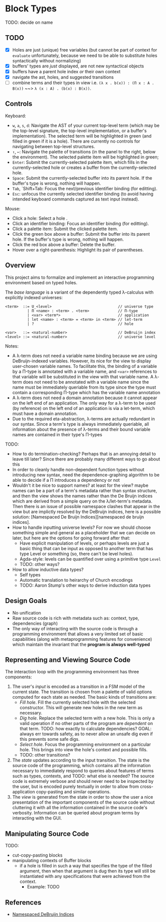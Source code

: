 # Block Types

TODO: decide on name

## TODO

- [x] Holes are just (unique) free variables (but cannot be part of context for
      `evaluate` unfortunately, because we need to be able to substitute holes
      syntactically without normalizing)
- [x] buffers' types are _just_ displayed, are not new syntactical objects
- [x] buffers have a parent hole index _or_ their own context
- [x] navigate the ast, holes, and suggested transitions
- [ ] combine terms and their types in view i.e.
      `(λ x . b(x)) : (Π x : A . B(x))` ~~> `λ (x : A) . (b(x) : B(x))`.

## Controls

Keyboard:

- `w`, `a`, `s`, `d`: Navigate the AST of your current top-level term (which may
  be the top-level signature, the top-level implementation, or a buffer's
  implementation). The selected term will be highlighted in green (and filled in
  green if it is a hole). There are currently no controls for navigating between
  top-level structures.
- `↑`, `←`: Navigate the palette of transitions (in the panel to the right,
  below the environment). The selected palette item will be highlighted in
  green;
- `Enter`: Submit the currently-selected palette item, which fills in the
  currently-selected hole or creates a buffer from the currently-selected hole.
- `Space`: Submit the currently-selected buffer into its parent hole. If the
  buffer's type is wrong, nothing will happen.
- `Tab`, `Shift+Tab: Focus the next/previous identifier binding (for editting).
- `Esc`: unfocus the currently selected identifier binding (to avoid having
  intended keyboard commands captured as text input instead).

Mouse:

- Click a hole: Select a hole .
- Click an identifier binding: Focus an identifier binding (for editting).
- Click a palette item: Submit the clicked palette item.
- Click the green box above a buffer: Submit the buffer into its parent hole. If
  the buffer's type is wrong, nothing will happen.
- Click the red box above a buffer: Delete the buffer.
- Hover over a right-parenthesis: Highlight its pair of parentheses.

## Overview

This project aims to formalize and implement an interactive programming
environment based on typed holes.

The _base language_ is a variant of the dependently typed λ-calculus with
explicitly indexed universes:

```
<term>  ::= U_<level>                              // universe type
          | Π <name> : <term> . <term>             // Π-type
          | <var> <term*>                          // application
          | let <name> : <term> = <term> in <term> // let-term
          | ?                                      // hole

<var>   ::= <natural-number>                       // DeBruijn index
<level> ::= <natural-number>                       // universe level
```

Notes:

- A λ-term does not need a variable name binding because we are using
  DeBruijn-indexed variables. However, its nice for the view to display
  user-chosen variable names. To facilitate this, the binding of a variable by a
  Π-type is annotated with a variable name, and `<var>` references to that
  variable will be substituted in the view with that variable name. A λ-term
  does not need to be annotated with a variable name since the name must be
  immediately queriable from its type since the type must contain a
  corresponding Π-type which has the variable name annotation
- A λ-term does not need a domain annotation because it cannot appear on the
  left end of an application. The only way for a λ-term to be used (by
  reference) on the left end of an application is via a let-term, which must
  have a domain annotation.
- Due to the required eta-abstraction, λ-terms are actually redundant in our
  syntax. Since a term's type is always immediately queriable, all information
  about the presence of λ-terms and their bound variable names are contained in
  their type's Π-types

TODO:

- How to do termination-checking? Perhaps that is an annoying detail to leave
  till later? Since there are probably many different ways to go about this
- In order to cleanly handle non-dependent function types without introducing
  new syntax, need the dependence-graphing algorithm to be able to decide if a Π
  introduces a dependency or not
- Wouldn't it be nice to support names? at least for the view? maybe names can
  be a part of a term's metadata rather than syntax structure, and then the view
  shows the names rather than the De Bruijn indices which are derived from a
  simple query on the λ/let-term's metadata. Then there is an issue of possible
  namespace clashes that appear in the view but are implictly resolved by the
  DeBruijn indices, here is a possible solution: [Namespaced De Bruijn
  Indices][namespaced de bruijn indices].
- How to handle inputting universe levels? For now we should choose something
  simple and general as a placeholder that we can decide on later, but here are
  the options for going forward after that:
  - Have explicit manipulation of levels, or perhaps levels are just a basic
    thing that can be input as opposed to another term that has type Level or
    something (so, there can't be level holes).
  - Agda-style: levels can be quantified over using a primitive type `Level`
  - TODO: other ways?
- How to allow inductive data types?
  - Self types
  - Automatic translation to heirarchy of Church encodings
  - TODO: Aaron Stump's other ways to derive induction data types

## Design Goals

- No unification
- Raw source code is rich with metadata such as: context, type, dependencies
  (graph)
- The only way of interacting with the source code is through a programming
  environment that allows a very limited set of basic capabilities (along with
  metaprogramming features for convenience) which maintain the invariant that
  the **program is always well-typed**

## Representing and Viewing Source Code

The interaction loop with the programming environment has three components:

1. The user's _input_ is encoded as a transition in a FSM model of the current
   state. The transition is chosen from a palette of valid options computed for
   each state as needed. The basic kinds of transitions are:
   - _Fill hole_. Fill the currently selected hole with the selected
     constructor. This will generate new holes in the new term as necessary.
   - _Dig hole_. Replace the selected term with a new hole. This is only a valid
     operation if no other parts of the program are _dependent_ on that term.
     TODO: how exactly to calculate dependencies? GOAL: always err towards
     safety, as to never allow an unsafe dig even if this prevents some safe
     digs.
   - _Select hole_. Focus the programming environment on a particular hole. This
     brings into view the hole's context and possible fills.
   - TODO: other transitions?
2. The _state_ updates according to the input transition. The state is the
   source code of the programming, which contains all the information necessary
   to immediately respond to queries about features of terms such as types,
   contexts, and TODO: what else is needed? The source code is extremely verbose
   and should never need to be inspected by the user, but is encoded purely
   textually in order to allow from cross-application copy-pasting and similar
   operations.
3. The _view_ is generated from the state in order to show the user a nice
   presentation of the important components of the source code without
   cluttering it with all the information contained in the source code's
   verbosity. Information can be queried about program terms by interacting with
   the GUI.

## Manipulating Source Code

TODO:

- cut-copy-pasting blocks
- manipulating contexts of Buffer blocks
  - if a hole is filled in such a way that specifies the type of the filled
    argument, then when that argument is dug then its type will still be
    instantiated with any specifications that were achieved from the context.
    - Example: TODO

## References

- [Namespaced DeBruijn Indices][namespaced debruijn indices]

[namespaced debruijn indices]:
  https://www.haskellforall.com/2021/08/namespaced-de-bruijn-indices.html
